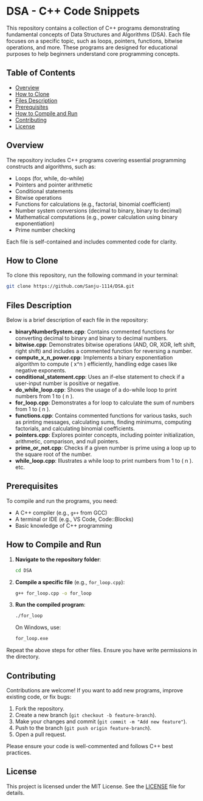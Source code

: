 # DSA - C++ Code Snippets

This repository contains a collection of C++ programs demonstrating fundamental concepts of Data Structures and Algorithms (DSA). Each file focuses on a specific topic, such as loops, pointers, functions, bitwise operations, and more. These programs are designed for educational purposes to help beginners understand core programming concepts.

## Table of Contents
- [Overview](#overview)
- [How to Clone](#how-to-clone)
- [Files Description](#files-description)
- [Prerequisites](#prerequisites)
- [How to Compile and Run](#how-to-compile-and-run)
- [Contributing](#contributing)
- [License](#license)


## Overview
The repository includes C++ programs covering essential programming constructs and algorithms, such as:
- Loops (for, while, do-while)
- Pointers and pointer arithmetic
- Conditional statements
- Bitwise operations
- Functions for calculations (e.g., factorial, binomial coefficient)
- Number system conversions (decimal to binary, binary to decimal)
- Mathematical computations (e.g., power calculation using binary exponentiation)
- Prime number checking

Each file is self-contained and includes commented code for clarity.

## How to Clone
To clone this repository, run the following command in your terminal:
```bash
git clone https://github.com/Sanju-1114/DSA.git
```

## Files Description
Below is a brief description of each file in the repository:

- **binaryNumberSystem.cpp**: Contains commented functions for converting decimal to binary and binary to decimal numbers.
- **bitwise.cpp**: Demonstrates bitwise operations (AND, OR, XOR, left shift, right shift) and includes a commented function for reversing a number.
- **compute_x_n_power.cpp**: Implements a binary exponentiation algorithm to compute \( x^n \) efficiently, handling edge cases like negative exponents.
- **conditional_statement.cpp**: Uses an if-else statement to check if a user-input number is positive or negative.
- **do_while_loop.cpp**: Shows the usage of a do-while loop to print numbers from 1 to \( n \).
- **for_loop.cpp**: Demonstrates a for loop to calculate the sum of numbers from 1 to \( n \).
- **functions.cpp**: Contains commented functions for various tasks, such as printing messages, calculating sums, finding minimums, computing factorials, and calculating binomial coefficients.
- **pointers.cpp**: Explores pointer concepts, including pointer initialization, arithmetic, comparison, and null pointers.
- **prime_or_not.cpp**: Checks if a given number is prime using a loop up to the square root of the number.
- **while_loop.cpp**: Illustrates a while loop to print numbers from 1 to \( n \).   etc.

## Prerequisites
To compile and run the programs, you need:
- A C++ compiler (e.g., `g++` from GCC)
- A terminal or IDE (e.g., VS Code, Code::Blocks)
- Basic knowledge of C++ programming


## How to Compile and Run
1. **Navigate to the repository folder**:
   ```bash
   cd DSA
   ```
2. **Compile a specific file** (e.g., `for_loop.cpp`):
   ```bash
   g++ for_loop.cpp -o for_loop
   ```
3. **Run the compiled program**:
   ```bash
   ./for_loop
   ```
   On Windows, use:
   ```bash
   for_loop.exe
   ```

Repeat the above steps for other files. Ensure you have write permissions in the directory.

## Contributing
Contributions are welcome! If you want to add new programs, improve existing code, or fix bugs:
1. Fork the repository.
2. Create a new branch (`git checkout -b feature-branch`).
3. Make your changes and commit (`git commit -m "Add new feature"`).
4. Push to the branch (`git push origin feature-branch`).
5. Open a pull request.

Please ensure your code is well-commented and follows C++ best practices.

## License
This project is licensed under the MIT License. See the [LICENSE](LICENSE) file for details.